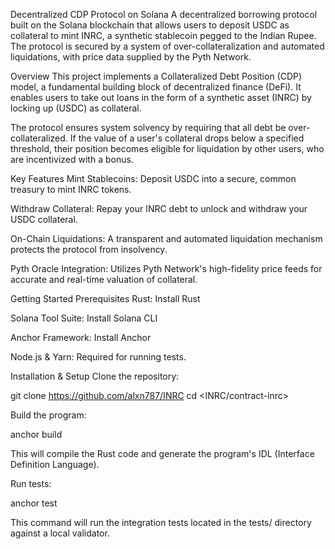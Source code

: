 Decentralized CDP Protocol on Solana
A decentralized borrowing protocol built on the Solana blockchain that allows users to deposit USDC as collateral to mint INRC, a synthetic stablecoin pegged to the Indian Rupee. The protocol is secured by a system of over-collateralization and automated liquidations, with price data supplied by the Pyth Network.


Overview
This project implements a Collateralized Debt Position (CDP) model, a fundamental building block of decentralized finance (DeFi). It enables users to take out loans in the form of a synthetic asset (INRC) by locking up (USDC) as collateral.

The protocol ensures system solvency by requiring that all debt be over-collateralized. If the value of a user's collateral drops below a specified threshold, their position becomes eligible for liquidation by other users, who are incentivized with a bonus.

Key Features
Mint Stablecoins: Deposit USDC into a secure, common treasury to mint INRC tokens.

Withdraw Collateral: Repay your INRC debt to unlock and withdraw your USDC collateral.

On-Chain Liquidations: A transparent and automated liquidation mechanism protects the protocol from insolvency.

Pyth Oracle Integration: Utilizes Pyth Network's high-fidelity price feeds for accurate and real-time valuation of collateral.


Getting Started
Prerequisites
Rust: Install Rust

Solana Tool Suite: Install Solana CLI

Anchor Framework: Install Anchor

Node.js & Yarn: Required for running tests.

Installation & Setup
Clone the repository:

git clone <https://github.com/alxn787/INRC>
cd <INRC/contract-inrc>

Build the program:

anchor build

This will compile the Rust code and generate the program's IDL (Interface Definition Language).

Run tests:

anchor test

This command will run the integration tests located in the tests/ directory against a local validator.
